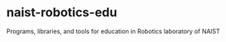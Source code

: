 naist-robotics-edu
==================

Programs, libraries, and tools for education in Robotics laboratory of NAIST
